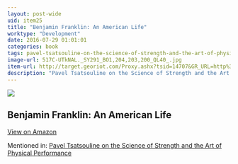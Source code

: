 ```yaml
---
layout: post-wide
uid: item25
title: "Benjamin Franklin: An American Life"
worktype: "Development"
date: 2016-07-29 01:01:01
categories: book
tags: pavel-tsatsouline-on-the-science-of-strength-and-the-art-of-physical-performance
image-url: 517C-UTkNAL._SY291_BO1,204,203,200_QL40_.jpg
item-url: http://target.georiot.com/Proxy.ashx?tsid=14707&GR_URL=http%3A%2F%2Fwww.amazon.com%2FBenjamin-Franklin-An-American-Life%2Fdp%2F074325807X%2F
description: "Pavel Tsatsouline on the Science of Strength and the Art of Physical Performance"
---
```

<a href="http://target.georiot.com/Proxy.ashx?tsid=14707&GR_URL=http%3A%2F%2Fwww.amazon.com%2FBenjamin-Franklin-An-American-Life%2Fdp%2F074325807X%2F" target="blank"><img src="../../../../img/thumbs/517C-UTkNAL._SY291_BO1,204,203,200_QL40_.jpg" class="prod-img"></a>
<h2>Benjamin Franklin: An American Life</h2>
<p><a class="btn btn-primary" href="http://target.georiot.com/Proxy.ashx?tsid=14707&GR_URL=http%3A%2F%2Fwww.amazon.com%2FBenjamin-Franklin-An-American-Life%2Fdp%2F074325807X%2F" target="blank">View on Amazon</a><p>
<p>Mentioned in: <a href="http://fourhourworkweek.com/2015/01/15/pavel-tsatsouline/" target="blank">Pavel Tsatsouline on the Science of Strength and the Art of Physical Performance</a></p>
